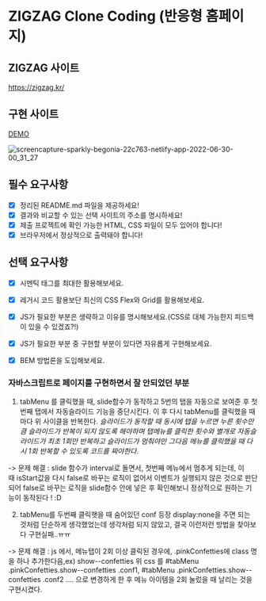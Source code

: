 # ZIGZAG Clone Coding (반응형 홈페이지)

## ZIGZAG 사이트
https://zigzag.kr/

## 구현 사이트
[DEMO](https://sparkly-begonia-22c763.netlify.app/)


![screencapture-sparkly-begonia-22c763-netlify-app-2022-06-30-00_31_27](https://user-images.githubusercontent.com/94670754/176476543-c33cce0b-ae0d-4ddc-954b-125351367f6a.png)


## 필수 요구사항

- [x] 정리된 README.md 파일을 제공하세요!
- [x] 결과와 비교할 수 있는 선택 사이트의 주소를 명시하세요!
- [x] 제출 프로젝트에 확인 가능한 HTML, CSS 파일이 모두 있어야 합니다!
- [x] 브라우저에서 정상적으로 출력돼야 합니다!

## 선택 요구사항

- [x] 시멘틱 태그를 최대한 활용해보세요.
- [x] 레거시 코드 활용보단 최신의 CSS Flex와 Grid를 활용해보세요.
- [x] JS가 필요한 부분은 생략하고 이유를 명시해보세요.(CSS로 대체 가능한지 피드백이 있을 수 있겠죠?!)
- [x] JS가 필요한 부분 중 구현할 부분이 있다면 자유롭게 구현해보세요.
- [x] BEM 방법론을 도입해보세요.



### 자바스크립트로 페이지를 구현하면서 잘 안되었던 부분

1. tabMenu 를 클릭했을 때, slide함수가 동작하고 5번의 탭을 자동으로 보여준 후 첫번째 탭에서 자동슬라이드 기능을 중단시킨다.
   이 후 다시 tabMenu를 클릭했을 때마다 위 사이클을 반복한다. 
   *슬라이드가 동작할 때 동시에 탭을 누르면 누른 횟수만큼 슬라이드가 반복이 되지 않도록 해야하며
   탭메뉴를 클릭한 횟수와 별개로 자동슬라이드가 최초 1회만 반복하고 슬라이드가 멈춰야만 그다음 메뉴를 클릭했을 때 다시 1회 반복할 수 있도록 코드를 짜야한다.*

-> 문제 해결 : slide 함수가 interval로 돌면서, 첫번째 메뉴에서 멈추게 되는데,
   이때 isStart값을 다시 false로 바꾸는 로직이 없어서 이벤트가 실행되지 않은 것으로 판단되어 
   false로 바꾸는 로직을 slide함수 안에 넣은 후 확인해보니 정상적으로 원하는 기능이 동작된다 ! :D

2. tabMenu를 두번째 클릭햇을 때 숨어있던 conf 등장
   display:none을 주면 되는 것처럼 단순하게 생각했었는데 생각처럼 되지 않았고, 결국 이런저런 방법을 찾아보다 구현실패..ㅠㅠ
  
-> 문제 해결 : js 에서, 메뉴탭이 2회 이상 클릭된 경우에, .pinkConfetties에 class 명을 하나 추가한다음,ex) show--confetties
   위 css 를 #tabMenu .pinkConfetties.show--confetties .conf1, #tabMenu .pinkConfetties.show--confetties .conf2 .... 으로 변경하게 한 후 
   메뉴 아이템을 2회 눌렀을 때 날리는 것을 구현시켰다.
   
